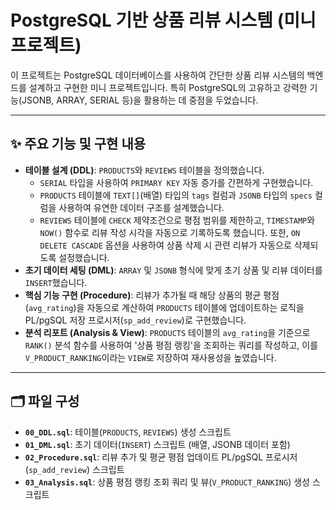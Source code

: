# PostgreSQL 기반 상품 리뷰 시스템 (미니 프로젝트)

이 프로젝트는 PostgreSQL 데이터베이스를 사용하여 간단한 상품 리뷰 시스템의 백엔드를 설계하고 구현한 미니 프로젝트입니다. 특히 PostgreSQL의 고유하고 강력한 기능(JSONB, ARRAY, SERIAL 등)을 활용하는 데 중점을 두었습니다.

---

## ✨ 주요 기능 및 구현 내용

* **테이블 설계 (DDL)**: `PRODUCTS`와 `REVIEWS` 테이블을 정의했습니다.
    * `SERIAL` 타입을 사용하여 `PRIMARY KEY` 자동 증가를 간편하게 구현했습니다.
    * `PRODUCTS` 테이블에 `TEXT[]`(배열) 타입의 `tags` 컬럼과 `JSONB` 타입의 `specs` 컬럼을 사용하여 유연한 데이터 구조를 설계했습니다.
    * `REVIEWS` 테이블에 `CHECK` 제약조건으로 평점 범위를 제한하고, `TIMESTAMP`와 `NOW()` 함수로 리뷰 작성 시각을 자동으로 기록하도록 했습니다. 또한, `ON DELETE CASCADE` 옵션을 사용하여 상품 삭제 시 관련 리뷰가 자동으로 삭제되도록 설정했습니다.
* **초기 데이터 세팅 (DML)**: `ARRAY` 및 `JSONB` 형식에 맞게 초기 상품 및 리뷰 데이터를 `INSERT`했습니다.
* **핵심 기능 구현 (Procedure)**: 리뷰가 추가될 때 해당 상품의 평균 평점(`avg_rating`)을 자동으로 계산하여 `PRODUCTS` 테이블에 업데이트하는 로직을 PL/pgSQL 저장 프로시저(`sp_add_review`)로 구현했습니다.
* **분석 리포트 (Analysis & View)**: `PRODUCTS` 테이블의 `avg_rating`을 기준으로 `RANK()` 분석 함수를 사용하여 '상품 평점 랭킹'을 조회하는 쿼리를 작성하고, 이를 `V_PRODUCT_RANKING`이라는 `VIEW`로 저장하여 재사용성을 높였습니다.

---

## 🗂️ 파일 구성

* **`00_DDL.sql`**: 테이블(`PRODUCTS`, `REVIEWS`) 생성 스크립트
* **`01_DML.sql`**: 초기 데이터(`INSERT`) 스크립트 (배열, JSONB 데이터 포함)
* **`02_Procedure.sql`**: 리뷰 추가 및 평균 평점 업데이트 PL/pgSQL 프로시저(`sp_add_review`) 스크립트
* **`03_Analysis.sql`**: 상품 평점 랭킹 조회 쿼리 및 뷰(`V_PRODUCT_RANKING`) 생성 스크립트
